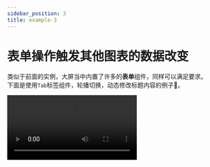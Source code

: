 ```yaml
---
sidebar_position: 3
title: example-3
---
```


# 表单操作触发其他图表的数据改变  

类似于前面的实例，大屏当中内置了许多的**表单**组件，同样可以满足要求。  
下面是使用`Tab`标签组件，轮播切换，动态修改标题内容的例子🌰。  

<video controls src="/img/docs/实例/example-3.mp4" />